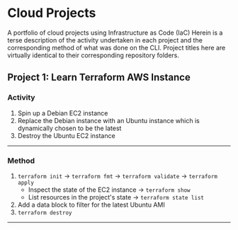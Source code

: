 # Cloud Projects
A portfolio of cloud projects using Infrastructure as Code (IaC)
Herein is a terse description of the activity undertaken in each project and the corresponding method of what was done on the CLI.
Project titles here are virtually identical to their corresponding repository folders.

## Project 1: Learn Terraform AWS Instance

### Activity
1. Spin up a Debian EC2 instance
2. Replace the Debian instance with an Ubuntu instance which is dynamically chosen to be the latest
3. Destroy the Ubuntu EC2 instance

---
### Method
1. `terraform init` -> `terraform fmt` -> `terraform validate` -> `terraform apply`
   - Inspect the state of the EC2 instance -> `terraform show`
   - List resources in the project's state -> `terraform state list`
2. Add a data block to filter for the latest Ubuntu AMI
3. `terraform destroy`

---

